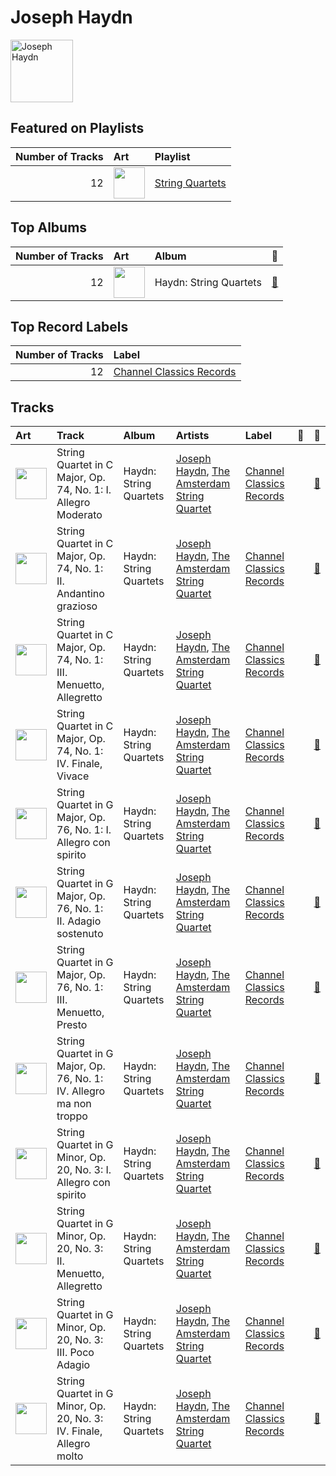 
# Joseph Haydn


<img src="https://i.scdn.co/image/e9a9521ffd11cf06717c699acc48c32ec6ac7d21" alt="Joseph Haydn" width="100" />

## Featured on Playlists
|   Number of Tracks | Art                                                                                                                                                                                                                         | Playlist                                           |
|-------------------:|:----------------------------------------------------------------------------------------------------------------------------------------------------------------------------------------------------------------------------|:---------------------------------------------------|
|                 12 | <img src="https://mosaic.scdn.co/640/ab67616d0000b2731d9ef8e92370053b06f8c9ecab67616d0000b2737368d9506efe9c2d556d9e98ab67616d0000b2737cb0c702a8fd45bfd8358259ab67616d0000b273ff17a9c684ec4757c8c026b0" alt="" width="50" /> | [String Quartets](../playlists/string_quartets.md) |
## Top Albums

|   Number of Tracks | Art                                                                                              | Album                  | 🔗                                                          |
|-------------------:|:-------------------------------------------------------------------------------------------------|:-----------------------|:-----------------------------------------------------------|
|                 12 | <img src="https://i.scdn.co/image/ab67616d0000b2737368d9506efe9c2d556d9e98" alt="" width="50" /> | Haydn: String Quartets | [🔗](https://open.spotify.com/album/1rNGG2I3AKJy9FWqUiitkc) |

## Top Record Labels

|   Number of Tracks | Label                                                             |
|-------------------:|:------------------------------------------------------------------|
|                 12 | [Channel Classics Records](../labels/channel_classics_records.md) |

## Tracks

| Art                                                                                              | Track                                                               | Album                  | Artists                                                                                          | Label                                                             | 💚   | 🔗                                                          |
|:-------------------------------------------------------------------------------------------------|:--------------------------------------------------------------------|:-----------------------|:-------------------------------------------------------------------------------------------------|:------------------------------------------------------------------|:----|:-----------------------------------------------------------|
| <img src="https://i.scdn.co/image/ab67616d0000b2737368d9506efe9c2d556d9e98" alt="" width="50" /> | String Quartet in C Major, Op. 74, No. 1: I. Allegro Moderato       | Haydn: String Quartets | [Joseph Haydn](joseph_haydn.md), [The Amsterdam String Quartet](the_amsterdam_string_quartet.md) | [Channel Classics Records](../labels/channel_classics_records.md) |     | [🔗](https://open.spotify.com/track/5Egl36369QjTDpEgcYjSDS) |
| <img src="https://i.scdn.co/image/ab67616d0000b2737368d9506efe9c2d556d9e98" alt="" width="50" /> | String Quartet in C Major, Op. 74, No. 1: II. Andantino grazioso    | Haydn: String Quartets | [Joseph Haydn](joseph_haydn.md), [The Amsterdam String Quartet](the_amsterdam_string_quartet.md) | [Channel Classics Records](../labels/channel_classics_records.md) |     | [🔗](https://open.spotify.com/track/1gWSpDDfAWSiPDb76OxLSa) |
| <img src="https://i.scdn.co/image/ab67616d0000b2737368d9506efe9c2d556d9e98" alt="" width="50" /> | String Quartet in C Major, Op. 74, No. 1: III. Menuetto, Allegretto | Haydn: String Quartets | [Joseph Haydn](joseph_haydn.md), [The Amsterdam String Quartet](the_amsterdam_string_quartet.md) | [Channel Classics Records](../labels/channel_classics_records.md) |     | [🔗](https://open.spotify.com/track/0EspVDVsYSaURv8yiilNxJ) |
| <img src="https://i.scdn.co/image/ab67616d0000b2737368d9506efe9c2d556d9e98" alt="" width="50" /> | String Quartet in C Major, Op. 74, No. 1: IV. Finale, Vivace        | Haydn: String Quartets | [Joseph Haydn](joseph_haydn.md), [The Amsterdam String Quartet](the_amsterdam_string_quartet.md) | [Channel Classics Records](../labels/channel_classics_records.md) |     | [🔗](https://open.spotify.com/track/5Ri7Kzxhy2jW6xt73Z0gFx) |
| <img src="https://i.scdn.co/image/ab67616d0000b2737368d9506efe9c2d556d9e98" alt="" width="50" /> | String Quartet in G Major, Op. 76, No. 1: I. Allegro con spirito    | Haydn: String Quartets | [Joseph Haydn](joseph_haydn.md), [The Amsterdam String Quartet](the_amsterdam_string_quartet.md) | [Channel Classics Records](../labels/channel_classics_records.md) |     | [🔗](https://open.spotify.com/track/68FYdALZRL4d7pafnGyL3C) |
| <img src="https://i.scdn.co/image/ab67616d0000b2737368d9506efe9c2d556d9e98" alt="" width="50" /> | String Quartet in G Major, Op. 76, No. 1: II. Adagio sostenuto      | Haydn: String Quartets | [Joseph Haydn](joseph_haydn.md), [The Amsterdam String Quartet](the_amsterdam_string_quartet.md) | [Channel Classics Records](../labels/channel_classics_records.md) |     | [🔗](https://open.spotify.com/track/1h6YkonaCnwFdUV5QgflvF) |
| <img src="https://i.scdn.co/image/ab67616d0000b2737368d9506efe9c2d556d9e98" alt="" width="50" /> | String Quartet in G Major, Op. 76, No. 1: III. Menuetto, Presto     | Haydn: String Quartets | [Joseph Haydn](joseph_haydn.md), [The Amsterdam String Quartet](the_amsterdam_string_quartet.md) | [Channel Classics Records](../labels/channel_classics_records.md) |     | [🔗](https://open.spotify.com/track/6AAur5TYgKbNMv4MnkyG8b) |
| <img src="https://i.scdn.co/image/ab67616d0000b2737368d9506efe9c2d556d9e98" alt="" width="50" /> | String Quartet in G Major, Op. 76, No. 1: IV. Allegro ma non troppo | Haydn: String Quartets | [Joseph Haydn](joseph_haydn.md), [The Amsterdam String Quartet](the_amsterdam_string_quartet.md) | [Channel Classics Records](../labels/channel_classics_records.md) |     | [🔗](https://open.spotify.com/track/1ry7wBdzduwImFcrHsmkAS) |
| <img src="https://i.scdn.co/image/ab67616d0000b2737368d9506efe9c2d556d9e98" alt="" width="50" /> | String Quartet in G Minor, Op. 20, No. 3: I. Allegro con spirito    | Haydn: String Quartets | [Joseph Haydn](joseph_haydn.md), [The Amsterdam String Quartet](the_amsterdam_string_quartet.md) | [Channel Classics Records](../labels/channel_classics_records.md) |     | [🔗](https://open.spotify.com/track/4Yj05JzIiAV17ExCLpq5tf) |
| <img src="https://i.scdn.co/image/ab67616d0000b2737368d9506efe9c2d556d9e98" alt="" width="50" /> | String Quartet in G Minor, Op. 20, No. 3: II. Menuetto, Allegretto  | Haydn: String Quartets | [Joseph Haydn](joseph_haydn.md), [The Amsterdam String Quartet](the_amsterdam_string_quartet.md) | [Channel Classics Records](../labels/channel_classics_records.md) |     | [🔗](https://open.spotify.com/track/32ACoavut7gU8eXtXcWj9E) |
| <img src="https://i.scdn.co/image/ab67616d0000b2737368d9506efe9c2d556d9e98" alt="" width="50" /> | String Quartet in G Minor, Op. 20, No. 3: III. Poco Adagio          | Haydn: String Quartets | [Joseph Haydn](joseph_haydn.md), [The Amsterdam String Quartet](the_amsterdam_string_quartet.md) | [Channel Classics Records](../labels/channel_classics_records.md) |     | [🔗](https://open.spotify.com/track/4fslTfB5Sk50kC4YfFcor0) |
| <img src="https://i.scdn.co/image/ab67616d0000b2737368d9506efe9c2d556d9e98" alt="" width="50" /> | String Quartet in G Minor, Op. 20, No. 3: IV. Finale, Allegro molto | Haydn: String Quartets | [Joseph Haydn](joseph_haydn.md), [The Amsterdam String Quartet](the_amsterdam_string_quartet.md) | [Channel Classics Records](../labels/channel_classics_records.md) |     | [🔗](https://open.spotify.com/track/7KR0NMt4Y4EsGIL168lRFb) |
